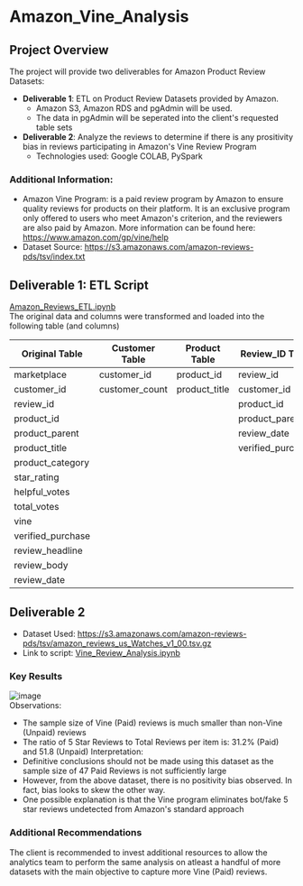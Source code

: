 # Amazon_Vine_Analysis

## Project Overview
The project will provide two deliverables for Amazon Product Review Datasets:
- **Deliverable 1**: ETL on Product Review Datasets provided by Amazon.
  - Amazon S3, Amazon RDS and pgAdmin will be used.
  - The data in pgAdmin will be seperated into the client's requested table sets
- **Deliverable 2**: Analyze the reviews to determine if there is any prositivity bias in reviews participating in Amazon's Vine Review Program
  - Technologies used: Google COLAB, PySpark

### Additional Information:
- Amazon Vine Program: is a paid review program by Amazon to ensure quality reviews for products on their platform. It is an exclusive program only offered to users who meet Amazon's criterion, and the reviewers are also paid by Amazon. More information can be found here: https://www.amazon.com/gp/vine/help
- Dataset Source: https://s3.amazonaws.com/amazon-reviews-pds/tsv/index.txt

## Deliverable 1: ETL Script

[Amazon_Reviews_ETL.ipynb](https://github.com/sthi-1005/Amazon_Vine_Analysis/blob/5c5c3a32d69a29adf51669897f6eff3f5f457d16/Amazon_Reviews_ETL.ipynb)</br>
The original data and columns were transformed and loaded into the following table (and columns)

|Original Table|Customer Table|Product Table|Review_ID Table|Vine Table|
|---|---|---|---|---|
|marketplace|customer_id|product_id|review_id|review_id|
|customer_id|customer_count|product_title|customer_id|star_rating|
|review_id|||product_id|helpful_votes|
product_id|||product_parent|total_votes|
|product_parent|||review_date|vine|
|product_title|||verified_purchase|
|product_category|
|star_rating|
|helpful_votes|
|total_votes|
|vine|
|verified_purchase|
|review_headline|    
|review_body|
|review_date|

## Deliverable 2
- Dataset Used: https://s3.amazonaws.com/amazon-reviews-pds/tsv/amazon_reviews_us_Watches_v1_00.tsv.gz
- Link to script: [Vine_Review_Analysis.ipynb](https://github.com/sthi-1005/Amazon_Vine_Analysis/blob/ba52b53ef5852e7278572db22bfaffb436d2d7c7/Vine_Review_Analysis.ipynb)
### Key Results
![image](https://user-images.githubusercontent.com/79720695/128638473-f9d69e05-5c0f-4858-baf5-8c076b1abe45.png)
<br>Observations:
- The sample size of Vine (Paid) reviews is much smaller than non-Vine (Unpaid) reviews
- The ratio of 5 Star Reviews to Total Reviews per item is: 31.2% (Paid) and 51.8 (Unpaid)
Interpretation:
- Definitive conclusions should not be made using this dataset as the sample size of 47 Paid Reviews is not sufficiently large
- However, from the above dataset, there is no positivity bias observed. In fact, bias looks to skew the other way.
- One possible explanation is that the Vine program eliminates bot/fake 5 star reviews undetected from Amazon's standard approach

### Additional Recommendations
The client is recommended to invest additional resources to allow the analytics team to perform the same analysis on atleast a handful of more datasets with the main objective to capture more Vine (Paid) reviews.
